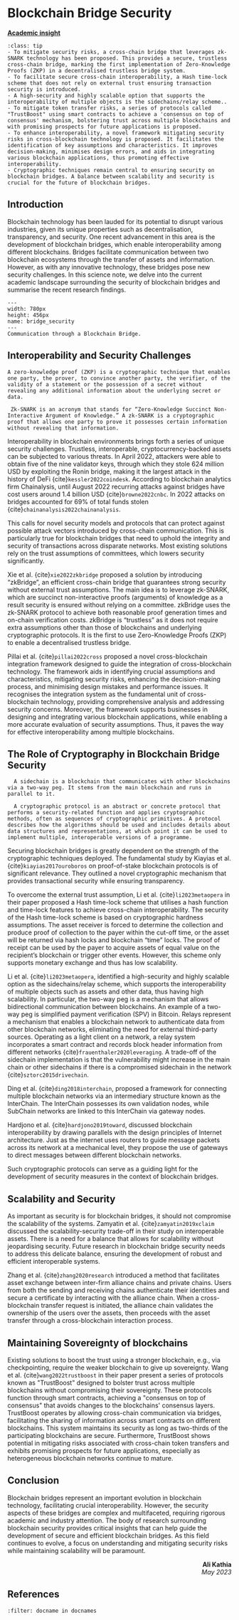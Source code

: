# Blockchain Bridge Security

<!-- ![Academic Insight](images/AI.svg) -->
<ins>**Academic insight**</ins>

```{admonition} Key Insights
:class: tip
- To mitigate security risks, a cross-chain bridge that leverages zk-SNARK technology has been proposed. This provides a secure, trustless cross-chain bridge, marking the first implementation of Zero-Knowledge Proofs (ZKP) in a decentralised trustless bridge system.
- To facilitate secure cross-chain interoperability, a Hash time-lock scheme that does not rely on external trust ensuring transaction security is introduced.
- A high-security and highly scalable option that supports the interoperability of multiple objects is the sidechains/relay scheme..
- To mitigate token transfer risks, a series of protocols called "TrustBoost" using smart contracts to achieve a 'consensus on top of consensus' mechanism, bolstering trust across multiple blockchains and with promising prospects for future applications is proposed.
- To enhance interoperability, a novel framework mitigating security risks in cross-blockchain technology is proposed. It facilitates the identification of key assumptions and characteristics. It improves decision-making, minimises design errors, and aids in integrating various blockchain applications, thus promoting effective interoperability.
- Cryptographic techniques remain central to ensuring security on blockchain bridges. A balance between scalability and security is crucial for the future of blockchain bridges.
```

## Introduction

Blockchain technology has been lauded for its potential to disrupt various industries, given its unique properties such as decentralisation, transparency, and security. One recent advancement in this area is the development of blockchain bridges, which enable interoperability among different blockchains. Bridges facilitate communication between two blockchain ecosystems through the transfer of assets and information. However, as with any innovative technology, these bridges pose new security challenges. In this science note, we delve into the current academic landscape surrounding the security of blockchain bridges and summarise the recent research findings.

```{figure} images/BSecurity2.drawio.png
---
width: 780px
height: 456px
name: bridge_security
---
Communication through a Blockchain Bridge.
```

## Interoperability and Security Challenges

 `````{margin} **Zero-Knowledge Proofs**
A zero-knowledge proof (ZKP) is a cryptographic technique that enables one party, the prover, to convince another party, the verifier, of the validity of a statement or the possession of a secret without revealing any additional information about the underlying secret or data.
`````
 `````{margin} **zk-SNARK**
  Zk-SNARK is an acronym that stands for “Zero-Knowledge Succinct Non-Interactive Argument of Knowledge.” A zk-SNARK is a cryptographic proof that allows one party to prove it possesses certain information without revealing that information.
`````
 Interoperability in blockchain environments brings forth a series of unique security challenges. Trustless, interoperable, cryptocurrency-backed assets can be subjected to various threats. In April 2022, attackers were able to obtain five of the nine validator keys, through which they stole 624 million USD by exploiting the Ronin bridge, making it the largest attack in the history of DeFi {cite}`kessler2022coindesk`. According to blockchain analytics firm Chainalysis, until August 2022 recurring attacks against bridges have cost users around 1.4 billion USD {cite}`browne2022cnbc`. In 2022 attacks on bridges accounted for 69% of total funds stolen {cite}`chainanalysis2022chainanalysis`. 
 
 This calls for novel security models and protocols that can protect against possible attack vectors introduced by cross-chain communication. This is particularly true for blockchain bridges that need to uphold the integrity and security of transactions across disparate networks. Most existing solutions rely on the trust assumptions of committees, which lowers security significantly.

Xie et al. {cite}`xie2022zkbridge` proposed a solution by introducing “zkBridge”, an efficient cross-chain bridge that guarantees strong security without external trust assumptions. The main idea is to leverage zk-SNARK, which are succinct non-interactive proofs (arguments) of knowledge as a result security is ensured without relying on a committee. zkBridge uses the zk-SNARK protocol to achieve both reasonable proof generation times and on-chain verification costs. zkBridge is “trustless” as it does not require extra assumptions other than those of blockchains and underlying cryptographic protocols. It is the first to use Zero-Knowledge Proofs (ZKP) to enable a decentralised trustless bridge.

Pillai et al. {cite}`pillai2022cross` proposed a novel cross-blockchain integration framework designed to guide the integration of cross-blockchain technology. The framework aids in identifying crucial assumptions and characteristics, mitigating security risks, enhancing the decision-making process, and minimising design mistakes and performance issues. It recognises the integration system as the fundamental unit of cross-blockchain technology, providing comprehensive analysis and addressing security concerns. Moreover, the framework supports businesses in designing and integrating various blockchain applications, while enabling a more accurate evaluation of security assumptions. Thus, it paves the way for effective interoperability among multiple blockchains.

## The Role of Cryptography in Blockchain Bridge Security

`````{margin} **Sidechain**
  A sidechain is a blockchain that communicates with other blockchains via a two-way peg. It stems from the main blockchain and runs in parallel to it.
`````
`````{margin} **Cryptographic Protocol**
  A cryptographic protocol is an abstract or concrete protocol that performs a security-related function and applies cryptographic methods, often as sequences of cryptographic primitives. A protocol describes how the algorithms should be used and includes details about data structures and representations, at which point it can be used to implement multiple, interoperable versions of a programme.
`````
Securing blockchain bridges is greatly dependent on the strength of the cryptographic techniques deployed. The fundamental study by Kiayias et al. {cite}`kiayias2017ouroboros` on proof-of-stake blockchain protocols is of significant relevance. They outlined a novel cryptographic mechanism that provides transactional security while ensuring transparency.

To overcome the external trust assumption, Li et al. {cite}`li2023metaopera` in their paper proposed a Hash time-lock scheme that utilises a hash function and time-lock features to achieve cross-chain interoperability. The security of the Hash time-lock scheme is based on cryptographic hardness assumptions. The asset receiver is forced to determine the collection and produce proof of collection to the payer within the cut-off time, or the asset will be returned via hash locks and blockchain “time” locks. The proof of receipt can be used by the payer to acquire assets of equal value on the recipient’s blockchain or trigger other events. However, this scheme only supports monetary exchange and thus has low scalability.

Li et al. {cite}`li2023metaopera`, identified a high-security and highly scalable option as the sidechains/relay scheme, which supports the interoperability of multiple objects such as assets and other data, thus having high scalability. In particular, the two-way peg is a mechanism that allows bidirectional communication between blockchains. An example of a two-way peg is simplified payment verification (SPV) in Bitcoin. Relays represent a mechanism that enables a blockchain network to authenticate data from other blockchain networks, eliminating the need for external third-party sources. Operating as a light client on a network, a relay system incorporates a smart contract and records block header information from different networks {cite}`frauenthaler2020leveraging`. A trade-off of the sidechain implementation is that the vulnerability might increase in the main chain or other sidechains if there is a compromised sidechain in the network {cite}`sztorc2015drivechain`.

Ding et al. {cite}`ding2018interchain`, proposed a framework for connecting multiple blockchain networks via an intermediary structure known as the InterChain. The InterChain possesses its own validation nodes, while SubChain networks are linked to this InterChain via gateway nodes.

Hardjono et al. {cite}`hardjono2019toward`, discussed blockchain interoperability by drawing parallels with the design principles of Internet architecture. Just as the internet uses routers to guide message packets across its network at a mechanical level, they propose the use of gateways to direct messages between different blockchain networks.

Such cryptographic protocols can serve as a guiding light for the development of security measures in the context of blockchain bridges.

## Scalability and Security

As important as security is for blockchain bridges, it should not compromise the scalability of the systems. Zamyatin et al. {cite}`zamyatin2019xclaim` discussed the scalability-security trade-off in their study on interoperable assets. There is a need for a balance that allows for scalability without jeopardising security. Future research in blockchain bridge security needs to address this delicate balance, ensuring the development of robust and efficient interoperable systems.

Zhang et al. {cite}`zhang2020research` introduced a method that facilitates asset exchange between inter-firm alliance chains and private chains. Users from both the sending and receiving chains authenticate their identities and secure a certificate by interacting with the alliance chain. When a cross-blockchain transfer request is initiated, the alliance chain validates the ownership of the users over the assets, then proceeds with the asset transfer through a cross-blockchain interaction process.

## Maintaining Sovereignty of blockchains

Existing solutions to boost the trust using a stronger blockchain, e.g., via checkpointing, require the weaker blockchain to give up sovereignty. Wang et al. {cite}`wang2022trustboost` in their paper present a series of protocols known as "TrustBoost" designed to bolster trust across multiple blockchains without compromising their sovereignty. These protocols function through smart contracts, achieving a "consensus on top of consensus" that avoids changes to the blockchains' consensus layers. TrustBoost operates by allowing cross-chain communication via bridges, facilitating the sharing of information across smart contracts on different blockchains. This system maintains its security as long as two-thirds of the participating blockchains are secure. Furthermore, TrustBoost shows potential in mitigating risks associated with cross-chain token transfers and exhibits promising prospects for future applications, especially as heterogeneous blockchain networks continue to mature.

## Conclusion

Blockchain bridges represent an important evolution in blockchain technology, facilitating crucial interoperability. However, the security aspects of these bridges are complex and multifaceted, requiring rigorous academic and industry attention. The body of research surrounding blockchain security provides critical insights that can help guide the development of secure and efficient blockchain bridges. As this field continues to evolve, a focus on understanding and mitigating security risks while maintaining scalability will be paramount.

<div style="text-align: right;font-weight: bold;">Ali Kathia</div>
<div style="text-align: right;font-style: italic;">May 2023</div>

## References

```{bibliography}
:filter: docname in docnames
```
